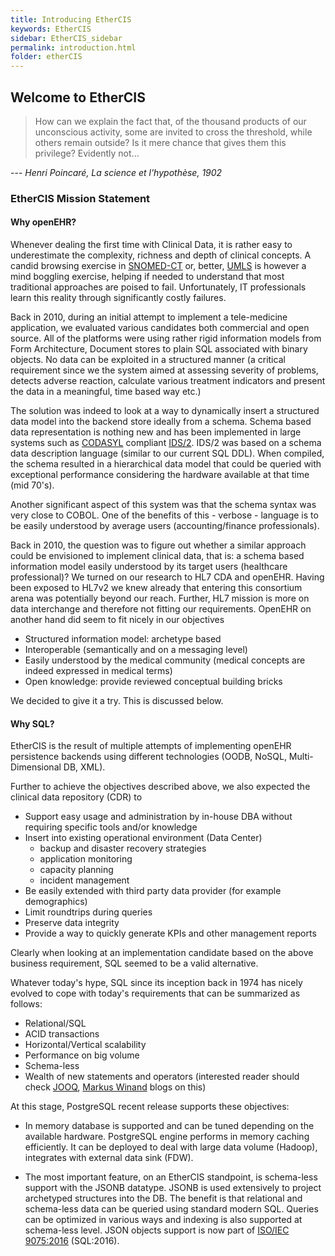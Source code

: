 ```yaml
---
title: Introducing EtherCIS
keywords: EtherCIS
sidebar: EtherCIS_sidebar
permalink: introduction.html
folder: etherCIS
---
```


## Welcome to EtherCIS

>How can we explain the fact that, of the thousand products of our unconscious activity, some are invited to cross the threshold, while others remain outside? Is it mere chance that gives them this privilege? Evidently not...

--- <cite>Henri Poincaré, La science et l'hypothèse, 1902</cite>

### EtherCIS Mission Statement

#### Why openEHR?

Whenever dealing the first time with Clinical Data, it is rather easy to underestimate the complexity, richness and depth of clinical concepts. A candid browsing exercise in [SNOMED-CT](http://www.snomed.org/snomed-ct) or, better, [UMLS](https://www.nlm.nih.gov/research/umls/) is however a mind boggling exercise, helping if needed to understand that most traditional approaches are poised to fail. Unfortunately, IT professionals learn this reality through significantly costly failures.

Back in 2010, during an initial attempt to implement a tele-medicine application, we evaluated various candidates both commercial and open source. All of the platforms were using rather rigid information models from Form Architecture, Document stores to plain SQL associated with binary objects. No data can be exploited in a structured manner (a critical requirement since we the system aimed at assessing severity of problems, detects adverse reaction, calculate various treatment indicators and present the data in a meaningful, time based way etc.)

The solution was indeed to look at a way to dynamically insert a structured data model into the backend store ideally from a schema. Schema based data representation is nothing new and has been implemented in large systems such as [CODASYL](https://en.wikipedia.org/wiki/CODASYL) compliant [IDS/2](https://en.wikipedia.org/wiki/Integrated_Data_Store). IDS/2 was based on a schema data description language (similar to our current SQL DDL). When compiled, the schema resulted in a hierarchical data model that could be queried with exceptional performance considering the hardware available at that time (mid 70's).

Another significant aspect of this system was that the schema syntax was very close to COBOL. One of the benefits of this - verbose - language is to be easily understood by average users (accounting/finance professionals).   

Back in 2010, the question was to figure out whether a similar approach could be envisioned to implement clinical data, that is: a schema based information model easily understood by its target users (healthcare professional)? We turned on our research to HL7 CDA and openEHR. Having been exposed to HL7v2 we knew already that entering this consortium arena was potentially beyond our reach. Further, HL7 mission is more on data interchange and therefore not fitting our requirements. OpenEHR on another hand did seem to fit nicely in our objectives

- Structured information model: archetype based
- Interoperable (semantically and on a messaging level)
- Easily understood by the medical community (medical concepts are indeed expressed in medical terms)
- Open knowledge: provide reviewed conceptual building bricks

We decided to give it a try. This is discussed below.          

#### Why SQL?

EtherCIS is the result of multiple attempts of implementing openEHR persistence backends using different technologies (OODB, NoSQL, Multi-Dimensional DB, XML). 

Further to achieve the objectives described above, we also expected the clinical data repository (CDR) to

- Support easy usage and administration by in-house DBA without requiring specific tools and/or knowledge
- Insert into existing operational environment (Data Center)
	- backup and disaster recovery strategies
	- application monitoring
	- capacity planning
	- incident management
- Be easily extended with third party data provider (for example demographics)
- Limit roundtrips during queries
- Preserve data integrity 
- Provide a way to quickly generate KPIs and other management reports

Clearly when looking at an implementation candidate based on the above business requirement, SQL seemed to be a valid alternative. 

Whatever today's hype, SQL since its inception back in 1974 has nicely evolved to cope with today's requirements that can be summarized as follows:

- Relational/SQL
- ACID transactions
- Horizontal/Vertical scalability
- Performance on big volume
- Schema-less
- Wealth of new statements and operators (interested reader should check [JOOQ](https://www.jooq.org/),  [Markus Winand](http://use-the-index-luke.com/blog/2015-02/modern-sql) blogs on this)

At this stage, PostgreSQL recent release supports these objectives:

- In memory database is supported and can be tuned depending on the available hardware. PostgreSQL engine performs in memory caching efficiently. It can be deployed to deal with large data volume (Hadoop), integrates with external data sink (FDW).

- The most important feature, on an EtherCIS standpoint, is schema-less support with the JSONB datatype. JSONB is used extensively to project archetyped structures into the DB. The benefit is that relational and schema-less data can be queried using standard modern SQL. Queries can be optimized in various ways and indexing is also supported at schema-less level. JSON objects support is now part of [ISO/IEC 9075:2016](https://share.ansi.org/Shared%20Documents/News%20and%20Publications/Links%20Within%20Stories/SQL%20standard%20published_POST.pdf) (SQL:2016).       

